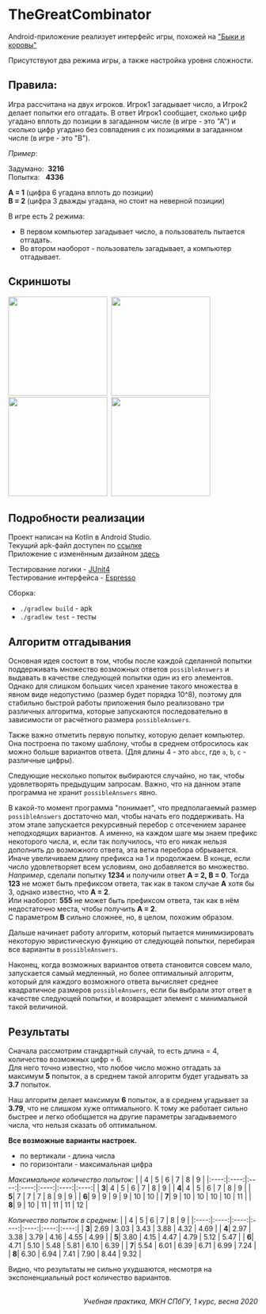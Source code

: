 # TheGreatCombinator

Android-приложение реализует интерфейс игры, похожей на ["Быки и коровы"](https://ru.wikipedia.org/wiki/Быки_и_коровы)

Присутствуют два режима игры, а также настройка уровня сложности.


## Правила:

Игра рассчитана на двух игроков. Игрок1 загадывает число, а Игрок2 делает попытки его отгадать. В ответ Игрок1 сообщает, сколько цифр угадано вплоть до позиции в загаданном числе (в игре - это "А") и сколько цифр угадано без совпадения с их позициями в загаданном числе (в игре - это "В").

_Пример_:

Задумано:&nbsp; **3216** <br>
Попытка:&nbsp;&nbsp; **4336**

**А = 1** (цифра 6 угадана вплоть до позиции) <br>
**В = 2** (цифра 3 дважды угадана, но стоит на неверной позиции)

В игре есть 2 режима:
- В первом компьютер загадывает число, а пользователь пытается отгадать.<br>
- Во втором наоборот - пользователь загадывает, а компьютер отгадывает.


## Скриншоты
<p>
  <img src="https://i.ibb.co/vVgNXML/mm.jpg" width="200"/>&nbsp;
  <img src="https://i.ibb.co/2WCRH6F/r46.jpg" width="200"/>&nbsp;
  <img src="https://i.ibb.co/NndSh2b/r69.jpg" width="200"/>&nbsp;
  <img src="https://i.ibb.co/4ZVm82W/s46.jpg" width="200"/>
</p>


## Подробности реализации

Проект написан на Kotlin в Android Studio.<br>
Текущий apk-файл доступен по [ссылке](https://yadi.sk/d/9GmiHUvPghVmXg)<br>
Приложение с изменённым дизайном [здесь](https://yadi.sk/d/531A5CGybksVgA)

Тестирование логики - [JUnit4](https://junit.org/junit4/)<br>
Тестирование интерфейса - [Espresso](https://developer.android.com/training/testing/espresso?hl=ru)

Сборка: 
- `./gradlew build` - apk
- `./gradlew test` - тесты


## Алгоритм отгадывания

Основная идея состоит в том, чтобы после каждой сделанной попытки поддерживать множество возможных ответов `possibleAnswers` и выдавать в качестве следующей попытки один из его элементов.<br>
Однако для слишком больших чисел хранение такого множества в явном виде недопустимо (размер будет порядка 10^8), поэтому для стабильно быстрой работы приложения было реализовано три различных алгоритма, которые запускаются последовательно в зависимости от расчётного размера `possibleAnswers`.

Также важно отметить первую попытку, которую делает компьютер. Она построена по такому шаблону, чтобы в среднем отбросилось как можно больше вариантов ответа. (Для длины 4 - это `abcc`, где `a`, `b`, `c` - различные цифры).

Следующие несколько попыток выбираются случайно, но так, чтобы удовлетворять предыдущим запросам. Важно, что на данном этапе программа не хранит `possibleAnswers` явно.

В какой-то момент программа "понимает", что предполагаемый размер `possibleAnswers` достаточно мал, чтобы начать его поддерживать. На этом этапе запускается рекурсивный перебор с отсечением заранее неподходящих вариантов. А именно, на каждом шаге мы знаем префикс некоторого числа, и, если так получилось, что его никак нельзя дополнить до возможного ответа, эта ветка перебора обрывается. Иначе увеличиваем длину префикса на 1 и продолжаем. В конце, если число удовлетворяет всем условиям, оно добавляется во множество.<br>
_Например_, сделали попытку **1234** и получили ответ **A = 2, B = 0**. Тогда **123** не может быть префиксом ответа, так как в таком случае **A** хотя бы 3, однако известно, что **A = 2**.<br>
Или наоборот: **555** не может быть префиксом ответа, так как в нём недостаточно места, чтобы получить **A = 2**.<br>
С параметром **B** сильно сложнее, но, в целом, похожим образом.

Дальше начинает работу алгоритм, который пытается минимизировать некоторую эвристическую функцию от следующей попытки, перебирая все варианты в `possibleAnswers`.

Наконец, когда возможных вариантов ответа становится совсем мало, запускается самый медленный, но более оптимальный алгоритм, который для каждого возможного ответа вычисляет среднее квадратичное размеров `possibleAnswers`, если бы выбрали этот ответ в качестве следующей попытки, и возвращает элемент с минимальной такой величиной.


## Результаты

Сначала рассмотрим стандартный случай, то есть длина = 4, количество возможных цифр = 6.<br>
Для него точно известно, что любое число можно отгадать за максимум **5** попыток, а в среднем такой алгоритм будет угадывать за **3.7** попыток.

Наш алгоритм делает максимум **6** попыток, а в среднем угадывает за **3.79**, что не слишком хуже оптимального. К тому же работает сильно быстрее и легко обобщается на другие параметры загадываемого числа, что нельзя сказать об оптимальном.


**Все возможные варианты настроек.**

- по вертикали - длина числа
- по горизонтали - максимальная цифра

_Максимальное количество попыток:_
|      |   4  |   5  |   6  |   7  |   8  |   9  |
|:----:|:----:|:----:|:----:|:----:|:----:|:----:|
| **3**|   4  |   5  |   6  |   7  |   8  |   9  |
| **4**|   4  |   5  |   6  |   7  |   8  |   9  |
| **5**|   7  |   7  |   7  |   8  |   9  |   9  |
| **6**|   9  |   9  |   9  |   9  |  10  |  10  |
| **7**|   9  |  10  |  10  |  10  |  10  |  11  |
| **8**|   9  |  10  |  11  |  11  |  11  |  12  |

_Количество попыток в среднем:_
|      |   4  |   5  |   6  |   7  |   8  |   9  |
|:----:|:----:|:----:|:----:|:----:|:----:|:----:|
| **3**| 2.69 | 3.03 | 3.43 | 3.88 | 4.32 | 4.69 |
| **4**| 2.97 | 3.38 | 3.79 | 4.16 | 4.55 | 4.99 |
| **5**| 3.80 | 4.15 | 4.47 | 4.79 | 5.12 | 5.47 |
| **6**| 4.71 | 5.10 | 5.48 | 5.81 | 6.10 | 6.39 |
| **7**| 5.54 | 6.01 | 6.39 | 6.71 | 6.99 | 7.24 |
| **8**| 6.30 | 6.94 | 7.41 | 7.90 | 8.44 | 9.32 |

Видно, что результаты не сильно ухудшаются, несмотря на экспоненциальный рост количество вариантов.
<br><br>
<p align="right"> <i>Учебная практика, МКН СПбГУ, 1 курс, весна 2020</i> </p>
